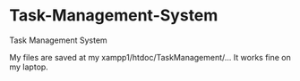 # Task-Management-System
Task Management System 

My files are saved at my xampp1/htdoc/TaskManagement/...
It works fine on my laptop. 
